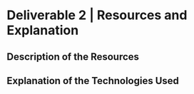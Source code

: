 # Deliverable 2 | Resources and Explanation

## Description of the Resources

## Explanation of the Technologies Used